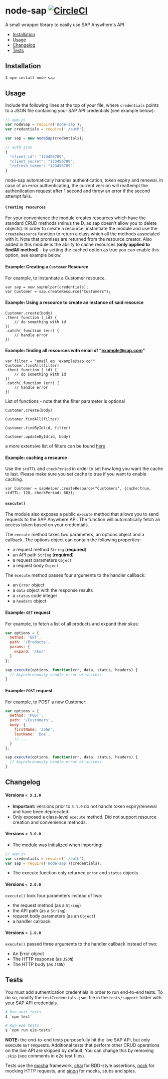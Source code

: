 # node-sap [![CircleCI](https://circleci.com/gh/DarylRodrigo/node-sap/tree/master.svg?style=svg)](https://circleci.com/gh/DarylRodrigo/node-sap/tree/master)

A small wrapper library to easily use SAP Anywhere's API

* [Installation](#installation)
* [Usage](#usage)
* [Changelog](#changelog)
* [Tests](#tests)

## Installation

```sh
$ npm install node-sap
```

## Usage

Include the following lines at the top of your file, where `credentials` points to a JSON file containing your SAP API credentials (see example below):

```js
// app.js
var nodeSap = require('node-sap');
var credentials = require('./auth');

var sap = new nodeSap(credentials);

// auth.json
{
  "client_id": "123456789",
  "client_secret": "123456789",
  "refresh_token": "123456789"
}
```

node-sap automatically handles authentication, token expiry and renewal. In case of an error authenticating, the current version will reattempt the authentication request after 1 second and throw an error if the second attempt fails.

#### `Creating resources`

For your convenience the module creates resources which have the standard CRUD methods (minus the D, as sap doesn't allow you to delete objects). In order to create a resource, instantiate the module and use the `createResource` function to return a class which all the methods associated with it. Note that promises are returned from the resource creator. Also added in this module is the ability to cache resources (**only applied to findAll method**) - by setting the cached option as true you can enable this option, see example below.

#### Example: Creating a `Customer` Resource

For example, to instantiate a Customer resource.

```
var sap = new sapHelper(credentials);
var Customer = sap.createResource("Customers");
```

#### Example: Using a resource to create an instance of said resource

```
Customer.create(body)
.then( function (_id) {
    // do something with id
})
.catch( function (err) {
    // handle error
})
```

#### Example: finding all resources with email of "example@sap.com"

```
var filter = "email eq 'example@sap.co'"
Customer.findAll(filter)
.then( function (_id) {
    // do something with id
})
.catch( function (err) {
    // handle error
})
```

List of functions - note that the filter parameter is optional

`Customer.create(body)`

`Customer.findAll(filter)`

`Customer.findById(id, filter)`

`Customer.updateById(id, body)`

a more extensive list of filters can be found [here](https://doc-eu.sapanywhere.com/api/spec/query)

#### Example: caching a resource
Use the `stdTTL` and `checkPeriod` in order to set how long you want the cache to last. Please make sure you set cache to true if you want to enable caching.

```
var Customer = sapHelper.createResource("Customers", {cache:true, stdTTL: 120, checkPeriod: 60});
```

#### `execute()`

The module also exposes a public `execute` method that allows you to send requests to the SAP Anywhere API. The function will automatically fetch an access token based on your credentials.

The `execute` method takes two parameters, an options object and a callback.
The options object can contain the following properties:

* a request method `String` (**required**)
* an API path `String` (**required**)
* a request parameters `Object`
* a request body `Object`

The `execute` method passes four arguments to the handler callback:
* an `Error` object
* a `data` object with the response results
* a `status` code integer
* a `headers` object

#### Example: `GET` request

For example, to fetch a list of all products and expand their skus:

```js
var options = {
  method: 'GET',
  path: '/Products',
  params: {
    expand: 'skus'
  }
};

sap.execute(options, function(err, data, status, headers) {
  // Asynchronously handle error or success
}
```

#### Example: `POST` request

For example, to POST a new Customer:

```js
var options = {
  method: 'POST',
  path: '/Customers',
  body: {
    firstName: 'John',
    lastName: 'Doe',
    // ...
  }
};

sap.execute(options, function(err, data, status, headers) {
  // Asynchronously handle error or success
}
```

## Changelog

#### Versions `< 3.1.0`

* **Important:** versions prior to `3.1.0` do not handle token expiry/renewal and have been deprecated.
* Only exposed a class-level `execute` method. Did not support resource creation and convenience methods.

#### Versions `< 3.0.0`

* The module was initialized when importing:
```js
// app.js
var credentials = require('./auth');
var sap = require('node-sap')(credentials);
```
* The execute function only returned `error` and `status` objects

#### Versions `< 2.0.0`

`execute()` took four parameters instead of two:
* the request method (as a `String`)
* the API path (as a `String`)
* request body parameters (as an `Object`)
* a handler callback

#### Versions `< 1.0.0`

`execute()` passed three arguments to the handler callback instead of two:
* An Error object
* The HTTP response (as `JSON`)
* The HTTP body (as `JSON`)

## Tests

You must add authentication credentials in order to run end-to-end tests. To do so, modify the `testCredentials.json` file in the `tests/support` folder with your SAP API credentials.

```sh
# Run unit tests
$ `npm test`

# Run e2e tests
$ `npm run e2e-tests`
```

**NOTE:** the end-to-end tests purposefully hit the live SAP API, but only execute `GET` requests. Additional tests that perform other CRUD operations on the live API are skipped by default. You can change this by removing `.skip` (see comments in e2e test files).

Tests use the [mocha](https://github.com/mochajs/mocha) framework, [chai](https://github.com/chaijs/chai) for BDD-style assertions, [nock](https://github.com/node-nock/nock) for mocking HTTP requests, and [sinon](https://github.com/sinonjs/sinon) for mocks, stubs and spies.
